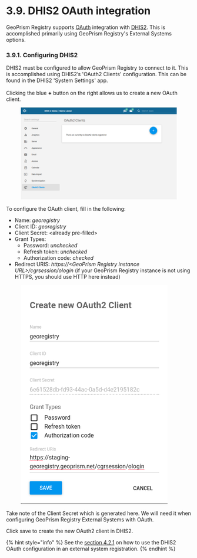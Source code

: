# 3.9. DHIS2 OAuth integration

GeoPrism Registry supports [OAuth](https://oauth.net/2/) integration with [DHIS2](https://dhis2.org/). This is accomplished primarily using GeoPrism Registry's External Systems options.

### 3.9.1. Configuring DHIS2

DHIS2 must be configured to allow GeoPrism Registry to connect to it. This is accomplished using DHIS2’s 'OAuth2 Clients' configuration. This can be found in the DHIS2 'System Settings' app.\
\
Clicking the blue **+** button on the right allows us to create a new OAuth client.

<figure><img src="../../../.gitbook/assets/image (2).png" alt=""><figcaption></figcaption></figure>

To configure the OAuth client, fill in the following:

* Name: _georegistry_
* Client ID: _georegistry_
* Client Secret: \<already pre-filled>
* Grant Types:
  * Password: _unchecked_
  * Refresh token: _unchecked_
  * Authorization code: _checked_
* Redirect URIS: _https://\<GeoPrism Registry instance URL>/cgrsession/ologin_ (if your GeoPrism Registry instance is not using HTTPS, you should use HTTP here instead)

<figure><img src="../../../.gitbook/assets/image (1) (4).png" alt=""><figcaption></figcaption></figure>

Take note of the Client Secret which is generated here. We will need it when configuring GeoPrism Registry External Systems with OAuth.

Click save to create the new OAuth2 client in DHIS2.

{% hint style="info" %}
See the [section 4.2.1](../../../versions/current/4-external-system-integration/4.2-register-and-synchronize-an-external-system/4.2.1-dhis2.md) on how to use the DHIS2 OAuth configuration in an external system registration.
{% endhint %}
